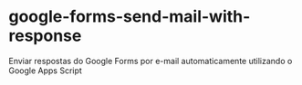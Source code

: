 # google-forms-send-mail-with-response
Enviar respostas do Google Forms por e-mail automaticamente utilizando o Google Apps Script

